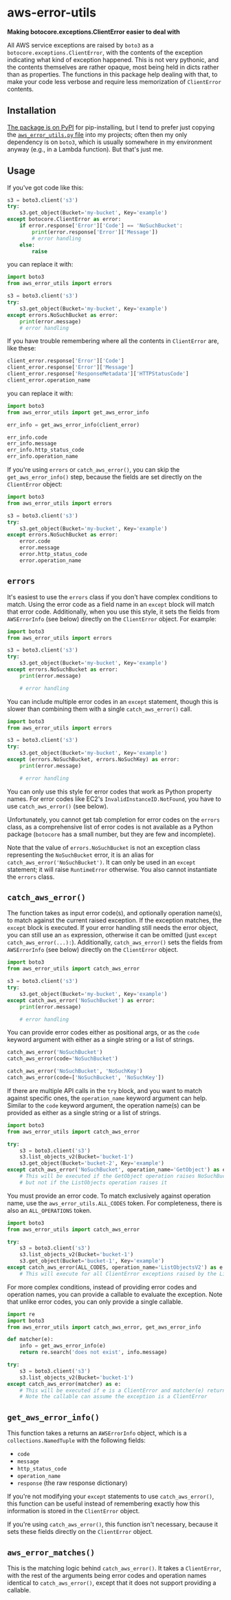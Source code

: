 # aws-error-utils
**Making botocore.exceptions.ClientError easier to deal with**

All AWS service exceptions are raised by `boto3` as a `botocore.exceptions.ClientError`, with the contents of the exception indicating what kind of exception happened.
This is not very pythonic, and the contents themselves are rather opaque, most being held in dicts rather than as properties.
The functions in this package help dealing with that, to make your code less verbose and require less memorization of `ClientError` contents.

## Installation

[The package is on PyPI](https://pypi.org/project/aws-error-utils/) for pip-installing, but I tend to prefer just copying the [`aws_error_utils.py` file](https://raw.githubusercontent.com/benkehoe/aws-error-utils/master/aws_error_utils.py) into my projects; often then my only dependency is on `boto3`, which is usually somewhere in my environment anyway (e.g., in a Lambda function). But that's just me.

## Usage
If you've got code like this:

```python
s3 = boto3.client('s3')
try:
    s3.get_object(Bucket='my-bucket', Key='example')
except botocore.ClientError as error:
    if error.response['Error']['Code'] == 'NoSuchBucket':
        print(error.response['Error']['Message'])
        # error handling
    else:
        raise
```

you can replace it with:

```python
import boto3
from aws_error_utils import errors

s3 = boto3.client('s3')
try:
    s3.get_object(Bucket='my-bucket', Key='example')
except errors.NoSuchBucket as error:
    print(error.message)
    # error handling
```

If you have trouble remembering where all the contents in `ClientError` are, like these:

```python
client_error.response['Error']['Code']
client_error.response['Error']['Message']
client_error.response['ResponseMetadata']['HTTPStatusCode']
client_error.operation_name
```

you can replace it with:

```python
import boto3
from aws_error_utils import get_aws_error_info

err_info = get_aws_error_info(client_error)

err_info.code
err_info.message
err_info.http_status_code
err_info.operation_name
```

If you're using `errors` or `catch_aws_error()`, you can skip the `get_aws_error_info()` step, because the fields are set directly on the `ClientError` object:

```python
import boto3
from aws_error_utils import errors

s3 = boto3.client('s3')
try:
    s3.get_object(Bucket='my-bucket', Key='example')
except errors.NoSuchBucket as error:
    error.code
    error.message
    error.http_status_code
    error.operation_name
```

## `errors`
It's easiest to use the `errors` class if you don't have complex conditions to match.
Using the error code as a field name in an `except` block will match that error code.
Additionally, when you use this style, it sets the fields from `AWSErrorInfo` (see below) directly on the `ClientError` object.
For example:

```python
import boto3
from aws_error_utils import errors

s3 = boto3.client('s3')
try:
    s3.get_object(Bucket='my-bucket', Key='example')
except errors.NoSuchBucket as error:
    print(error.message)

    # error handling
```

You can include multiple error codes in an `except` statement, though this is slower than combining them with a single `catch_aws_error()` call.

```python
import boto3
from aws_error_utils import errors

s3 = boto3.client('s3')
try:
    s3.get_object(Bucket='my-bucket', Key='example')
except (errors.NoSuchBucket, errors.NoSuchKey) as error:
    print(error.message)

    # error handling
```

You can only use this style for error codes that work as Python property names.
For error codes like EC2's `InvalidInstanceID.NotFound`, you have to use `catch_aws_error()` (see below).

Unfortunately, you cannot get tab completion for error codes on the `errors` class, as a comprehensive list of error codes is not available as a Python package (`botocore` has a small number, but they are few and incomplete).

Note that the value of `errors.NoSuchBucket` is not an exception class representing the `NoSuchBucket` error, it is an alias for `catch_aws_error('NoSuchBucket')`.
It can only be used in an `except` statement; it will raise `RuntimeError` otherwise.
You also cannot instantiate the `errors` class.

## `catch_aws_error()`
The function takes as input error code(s), and optionally operation name(s), to match against the current raised exception. If the exception matches, the `except` block is executed.
If your error handling still needs the error object, you can still use an `as` expression, otherwise it can be omitted (just `except catch_aws_error(...):`).
Additionally, `catch_aws_error()` sets the fields from `AWSErrorInfo` (see below) directly on the `ClientError` object.

```python
import boto3
from aws_error_utils import catch_aws_error

s3 = boto3.client('s3')
try:
    s3.get_object(Bucket='my-bucket', Key='example')
except catch_aws_error('NoSuchBucket') as error:
    print(error.message)

    # error handling
```

You can provide error codes either as positional args, or as the `code` keyword argument with either as a single string or a list of strings.

```python
catch_aws_error('NoSuchBucket')
catch_aws_error(code='NoSuchBucket')

catch_aws_error('NoSuchBucket', 'NoSuchKey')
catch_aws_error(code=['NoSuchBucket', 'NoSuchKey'])
```

If there are multiple API calls in the `try` block, and you want to match against specific ones, the `operation_name` keyword argument can help.
Similar to the `code` keyword argument, the operation name(s) can be provided as either as a single string or a list of strings.

```python
import boto3
from aws_error_utils import catch_aws_error

try:
    s3 = boto3.client('s3')
    s3.list_objects_v2(Bucket='bucket-1')
    s3.get_object(Bucket='bucket-2', Key='example')
except catch_aws_error('NoSuchBucket', operation_name='GetObject') as error:
    # This will be executed if the GetObject operation raises NoSuchBucket
    # but not if the ListObjects operation raises it
```

You must provide an error code.
To match exclusively against operation name, use the `aws_error_utils.ALL_CODES` token.
For completeness, there is also an `ALL_OPERATIONS` token.

```python
import boto3
from aws_error_utils import catch_aws_error

try:
    s3 = boto3.client('s3')
    s3.list_objects_v2(Bucket='bucket-1')
    s3.get_object(Bucket='bucket-1', Key='example')
except catch_aws_error(ALL_CODES, operation_name='ListObjectsV2') as e:
    # This will execute for all ClientError exceptions raised by the ListObjectsV2 call
```

For more complex conditions, instead of providing error codes and operation names, you can provide a callable to evaluate the exception.
Note that unlike error codes, you can only provide a single callable.

```python
import re
import boto3
from aws_error_utils import catch_aws_error, get_aws_error_info

def matcher(e):
    info = get_aws_error_info(e)
    return re.search('does not exist', info.message)

try:
    s3 = boto3.client('s3')
    s3.list_objects_v2(Bucket='bucket-1')
except catch_aws_error(matcher) as e:
    # This will be executed if e is a ClientError and matcher(e) returns True
    # Note the callable can assume the exception is a ClientError
```

## `get_aws_error_info()`
This function takes a returns an `AWSErrorInfo` object, which is a `collections.NamedTuple` with the following fields:

* `code`
* `message`
* `http_status_code`
* `operation_name`
* `response` (the raw response dictionary)

If you're not modifying your `except` statements to use `catch_aws_error()`, this function can be useful instead of remembering exactly how this information is stored in the `ClientError` object.

If you're using `catch_aws_error()`, this function isn't necessary, because it sets these fields directly on the `ClientError` object.

## `aws_error_matches()`
This is the matching logic behind `catch_aws_error()`.
It takes a `ClientError`, with the rest of the arguments being error codes and operation names identical to `catch_aws_error()`, except that it does not support providing a callable.
